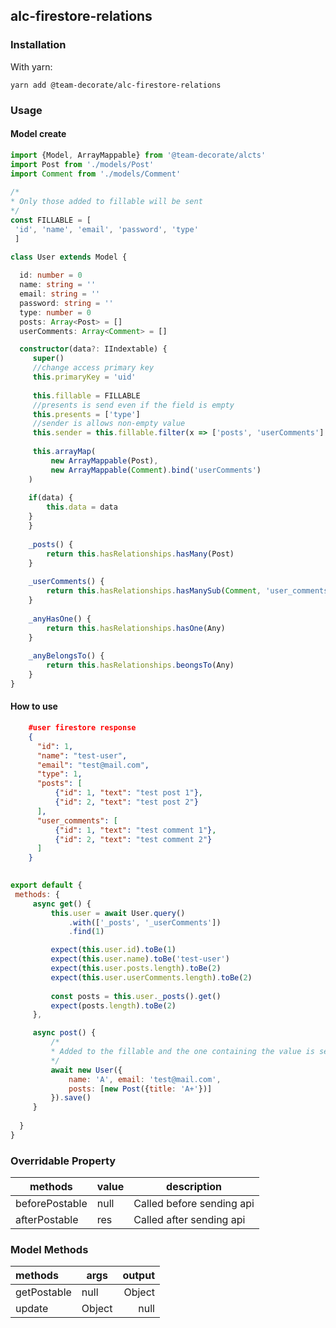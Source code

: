 

  
## alc-firestore-relations
### Installation  
With yarn:
  
 	yarn add @team-decorate/alc-firestore-relations
 	
### Usage  
  
#### Model create  
```typescript  
import {Model, ArrayMappable} from '@team-decorate/alcts'  
import Post from './models/Post'  
import Comment from './models/Comment'  
  
/*
* Only those added to fillable will be sent
*/
const FILLABLE = [  
 'id', 'name', 'email', 'password', 'type'
 ]  
  
class User extends Model {  

  id: number = 0
  name: string = ''
  email: string = ''
  password: string = ''
  type: number = 0
  posts: Array<Post> = []
  userComments: Array<Comment> = []

  constructor(data?: IIndextable) {  
	 super()         
	 //change access primary key
	 this.primaryKey = 'uid'
	 
	 this.fillable = FILLABLE 
	 //presents is send even if the field is empty 
	 this.presents = ['type']  
	 //sender is allows non-empty value
	 this.sender = this.fillable.filter(x => ['posts', 'userComments'].every(v => v != x))
	 
	 this.arrayMap(  
		 new ArrayMappable(Post), 
		 new ArrayMappable(Comment).bind('userComments')
	) 
	
	if(data) {
	    this.data = data
	}
    }
    
    _posts() {
		return this.hasRelationships.hasMany(Post)
    }
    
    _userComments() {
		return this.hasRelationships.hasManySub(Comment, 'user_comments')
    }
    
    _anyHasOne() {
        return this.hasRelationships.hasOne(Any)
    }
    
    _anyBelongsTo() {
        return this.hasRelationships.beongsTo(Any)
    }
}  
```  
  
#### How to use
```json
	#user firestore response
	{
	  "id": 1,
	  "name": "test-user",
	  "email": "test@mail.com",
	  "type": 1,
	  "posts": [
		  {"id": 1, "text": "test post 1"},
		  {"id": 2, "text": "test post 2"}
	  ],
	  "user_comments": [
		  {"id": 1, "text": "test comment 1"},
		  {"id": 2, "text": "test comment 2"}
	  ]
	}
```
```js  
  
export default {  
 methods: {
     async get() {
         this.user = await User.query()
             .with(['_posts', '_userComments'])
             .find(1)

         expect(this.user.id).toBe(1)
         expect(this.user.name).toBe('test-user')
         expect(this.user.posts.length).toBe(2)
         expect(this.user.userComments.length).toBe(2)
         
         const posts = this.user._posts().get()
         expect(posts.length).toBe(2)
     },

     async post() {
         /*
         * Added to the fillable and the one containing the value is sent and saved in firestore
         */
         await new User({
             name: 'A', email: 'test@mail.com',
             posts: [new Post({title: 'A+'})]
         }).save()
     }
	
  }
}  
```


  
### Overridable Property  
  
| methods |value  |description|
|--|--|--|
| beforePostable | null | Called before sending api
| afterPostable | res | Called after sending api

### Model Methods
|methods|args|output
|:---|----|---:
| getPostable |null|Object
|update|Object|null
